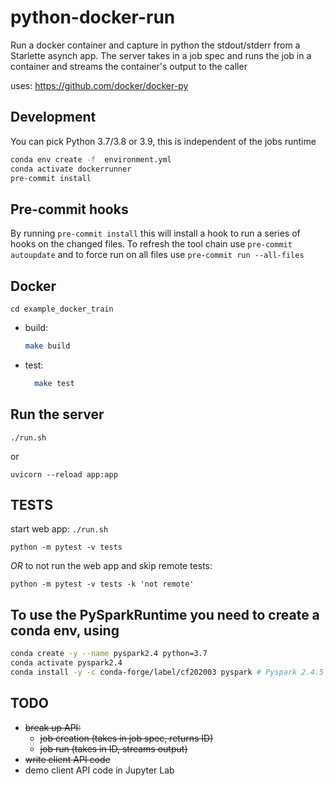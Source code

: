 # python-docker-run
Run a docker container and capture in python the stdout/stderr from a
Starlette asynch app. The server takes in a job spec and runs the
job in a container and streams the container's output to the caller

uses: https://github.com/docker/docker-py

## Development



You can pick Python 3.7/3.8 or 3.9, this is independent of the jobs runtime

```bash
conda env create -f  environment.yml
conda activate dockerrunner
pre-commit install

```

## Pre-commit hooks

By running `pre-commit install` this will install a hook to run a series of hooks
on the changed files. To refresh the tool chain use `pre-commit autoupdate` and
to force run on all files use `pre-commit run --all-files`


## Docker

`cd example_docker_train`

- build:

  ```bash
  make build
  ```

- test:

  ```bash
    make test
  ```

## Run the server

`./run.sh`

or

`uvicorn --reload app:app`

## TESTS

start web app: `./run.sh`

`python -m pytest -v tests`

*OR* to not run the web app and skip remote tests:

`python -m pytest -v tests -k 'not remote'`

## To use the PySparkRuntime you need to create a conda env, using

```bash
conda create -y --name pyspark2.4 python=3.7
conda activate pyspark2.4
conda install -y -c conda-forge/label/cf202003 pyspark # Pyspark 2.4.5
```

## TODO

  - ~~break up API:~~
    - ~~job creation (takes in job spec, returns ID)~~
    - ~~job run (takes in ID, streams output)~~
  - ~~write client API code~~
  - demo client API code in Jupyter Lab
